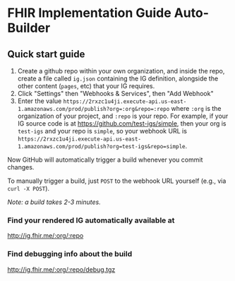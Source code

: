 # FHIR Implementation Guide Auto-Builder

## Quick start guide

1. Create a github repo within your own organization, and inside the repo, create a file called `ig.json` containing the IG definition, alongside the other content (`pages`, etc) that your IG requires.
2. Click "Settings" then "Webhooks & Services", then "Add Webhook"
3. Enter the value `https://2rxzc1u4ji.execute-api.us-east-1.amazonaws.com/prod/publish?org=:org&repo=:repo` where `:org` is the organization of your project, and `:repo` is your repo. For example, if your IG source code is at https://github.com/test-igs/simple, then your org is `test-igs` and your repo is `simple`, so your webhook URL is `https://2rxzc1u4ji.execute-api.us-east-1.amazonaws.com/prod/publish?org=test-igs&repo=simple`.

Now GitHub will automatically trigger a build whenever you commit changes.

To manually trigger a build, just `POST` to the webhook URL yourself (e.g., via `curl -X POST`).

*Note: a build takes 2-3 minutes.*

### Find your rendered IG automatically available at

http://ig.fhir.me/:org/:repo

### Find debugging info about the build

http://ig.fhir.me/:org/:repo/debug.tgz
